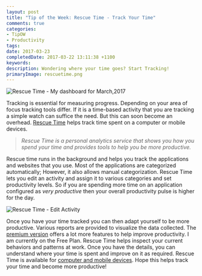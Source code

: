 ```yaml
---
layout: post
title: "Tip of the Week: Rescue Time - Track Your Time"
comments: true
categories: 
- TipOW
- Productivity
tags: 
date: 2017-03-23
completedDate: 2017-03-22 13:11:38 +1100
keywords: 
description: Wondering where your time goes? Start Tracking!
primaryImage: rescuetime.png
---
```


<img alt="Rescue Time - My dashboard for March,2017" src="/images/rescuetime.png" />

Tracking is essential for measuring progress. Depending on your area of focus tracking tools differ. If it is a time-based activity that you are tracking a simple watch can suffice the need. But this can soon become an overhead. [Rescue Time](https://www.rescuetime.com/) helps track time spent on a computer or mobile devices.

> *Rescue Time is a  personal analytics service that shows you how you spend your time and provides tools to help you be more productive.*

Rescue time runs in the background and helps you track the applications and websites that you use. Most of the applications are categorized automatically; However, it also allows manual categorization. Rescue Time lets you edit an activity and assign it to various categories and set productivity levels. So if you are spending more time on an application configured as *very productive* then your overall productivity pulse is higher for the day.

<img alt="Rescue Time - Edit Activity" src="/images/rescuetime_edit_activity.png" />

Once you have your time tracked you can then adapt yourself to be more productive. Various reports are provided to visualize the data collected. The [premium version](https://www.rescuetime.com/rescuetime-pro) offers a lot more features to help improve productivity. I am currently on the Free Plan. Rescue Time helps inspect your current behaviors and patterns at work. Once you have the details, you can understand where your time is spent and improve on it as required. Rescue Time is available for [computer and mobile devices](https://www.rescuetime.com/get_rescuetime). Hope this helps track your time and become more productive!